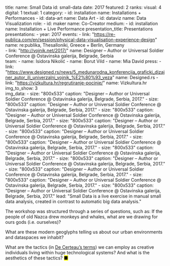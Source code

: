title: 
    name: Small Data
id: small-data
date: 2017
featured: 2
ranks:
    visual: 4
    digital: 1
    textual: 1
category: 
    - id: installation
      name: Installations + Performances
    - id: data-art
      name: Data Art
    - id: dataviz
      name: Data Visualization
role:
    - id: maker
      name: Co-Creator
medium:
    - id: installation
      name: Installation + Live Performance 
presentation_title: Presentations
presentations:
    - year: 2017
      events:
        - link: "https://re-publica.com/en/session/physical-data-visualisation-experience-design"
          name: re:publika, Thesalloniki, Greece + Berlin, Germany  
        - link: "http://vojnik.net/2017/"
          name: Designer – Author or Universal Soldier Conference @ Ostavinska galerija, Belgrade, Serbia           
team:
    - name: Isidora Nikolić
    - name: Borut Vild
    - name: Mia David
press:
    - link: "https://www.designed.rs/news/5_medunarodna_konferencija_graficki_dizajner_autor_ili_univerzalni_vojnik_%E2%80%93_veza"
      name: Designed.rs
    - link: "https://vizkultura.hr/regrutiranje-pocinje/"
      name: Vizkultura.hr
img_to_show: 3       
img_data:
    - size: "800x533"
      caption: "Designer – Author or Universal Soldier Conference @ Ostavinska galerija, Belgrade, Serbia, 2017."
    - size: "800x533"
      caption: "Designer – Author or Universal Soldier Conference @ Ostavinska galerija, Belgrade, Serbia, 2017."
    - size: "800x533"
      caption: "Designer – Author or Universal Soldier Conference @ Ostavinska galerija, Belgrade, Serbia, 2017."
    - size: "800x533"
      caption: "Designer – Author or Universal Soldier Conference @ Ostavinska galerija, Belgrade, Serbia, 2017."
    - size: "800x533"
      caption: "Designer – Author or Universal Soldier Conference @ Ostavinska galerija, Belgrade, Serbia, 2017."
    - size: "800x533"
      caption: "Designer – Author or Universal Soldier Conference @ Ostavinska galerija, Belgrade, Serbia, 2017."
    - size: "800x533"
      caption: "Designer – Author or Universal Soldier Conference @ Ostavinska galerija, Belgrade, Serbia, 2017."
    - size: "800x533"
      caption: "Designer – Author or Universal Soldier Conference @ Ostavinska galerija, Belgrade, Serbia, 2017."
    - size: "800x533"
      caption: "Designer – Author or Universal Soldier Conference @ Ostavinska galerija, Belgrade, Serbia, 2017."
    - size: "800x533"
      caption: "Designer – Author or Universal Soldier Conference @ Ostavinska galerija, Belgrade, Serbia, 2017."
    - size: "800x533"
      caption: "Designer – Author or Universal Soldier Conference @ Ostavinska galerija, Belgrade, Serbia, 2017."
lead: "Small Data is a live exercise in manual small data analysis, created in contrast to automatic big data analysis."

The workshop was structured through a series of questions, such as: If the people of old Nazca drew monkeys and whales, what are we drawing for ours gods (i.e. ourselves)? 

What are these modern geoglyphs telling us about our urban environments and dataspaces we inhabit? 

What are the tactics (in <a href="https://monoskop.org/images/2/2a/De_Certeau_Michel_The_Practice_of_Everyday_Life.pdf" target="_blank">De Certeau’s terms</a>) we can employ as creative individuals living within huge technological systems? And what is the aesthetics of these tactics? <mark>&#9632;</mark>